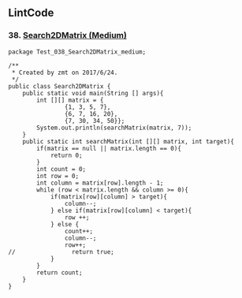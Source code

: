 ## LintCode
### 38. <a href="http://lintcode.com/problem/search-a-2d-matrix-ii"> Search2DMatrix (Medium) </a>

	package Test_038_Search2DMatrix_medium;

	/**
	 * Created by zmt on 2017/6/24.
	 */
	public class Search2DMatrix {
	    public static void main(String [] args){
	        int [][] matrix = {
	                {1, 3, 5, 7},
	                {6, 7, 16, 20},
	                {7, 30, 34, 50}};
	        System.out.println(searchMatrix(matrix, 7));
	    }
	    public static int searchMatrix(int [][] matrix, int target){
	        if(matrix == null || matrix.length == 0){
	            return 0;
	        }
	        int count = 0;
	        int row = 0;
	        int column = matrix[row].length - 1;
	        while (row < matrix.length && column >= 0){
	            if(matrix[row][column] > target){
	                column--;
	            } else if(matrix[row][column] < target){
	                row ++;
	            } else {
	                count++;
	                column--;
	                row++;
	//                return true;
	            }
	        }
	        return count;
	    }
	}
